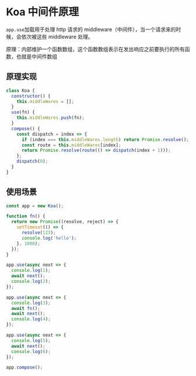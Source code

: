 # Koa 中间件原理

`app.use`加载用于处理 http 请求的 middleware（中间件），当一个请求来的时候，会依次被这些 middleware 处理。

原理：内部维护一个函数数组，这个函数数组表示在发出响应之前要执行的所有函数，也就是中间件数组

## 原理实现

```js
class Koa {
  constructor() {
    this.middleWares = [];
  }
  use(fn) {
    this.middleWares.push(fn);
  }
  compose() {
    const dispatch = index => {
      if (index === this.middleWares.length) return Promise.resolve();
      const route = this.middleWares[index];
      return Promise.resolve(route(() => dispatch(index + 1)));
    };
    dispatch(0);
  }
}
```

## 使用场景

```js
const app = new Koa();

function fn() {
  return new Promise((resolve, reject) => {
    setTimeout(() => {
      resolve(123);
      console.log('hello');
    }, 1000);
  });
}

app.use(async next => {
  console.log(1);
  await next();
  console.log(2);
});

app.use(async next => {
  console.log(3);
  await fn();
  await next();
  console.log(4);
});

app.use(async next => {
  console.log(5);
  await next();
  console.log(6);
});

app.compose();
```
